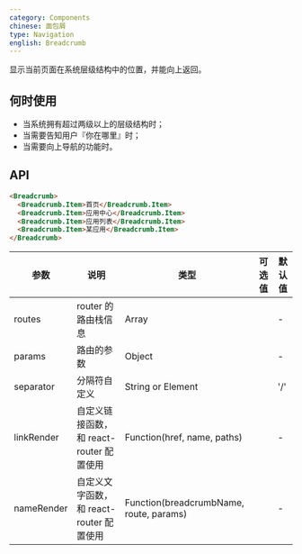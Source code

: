 ```yaml
---
category: Components
chinese: 面包屑
type: Navigation
english: Breadcrumb
---
```


显示当前页面在系统层级结构中的位置，并能向上返回。

## 何时使用

- 当系统拥有超过两级以上的层级结构时；
- 当需要告知用户『你在哪里』时；
- 当需要向上导航的功能时。

## API

```html
<Breadcrumb>
  <Breadcrumb.Item>首页</Breadcrumb.Item>
  <Breadcrumb.Item>应用中心</Breadcrumb.Item>
  <Breadcrumb.Item>应用列表</Breadcrumb.Item>
  <Breadcrumb.Item>某应用</Breadcrumb.Item>
</Breadcrumb>
```

| 参数      | 说明                              | 类型              |  可选值 | 默认值 |
|-----------|-----------------------------------|-----------------|---------|--------|
| routes    | router 的路由栈信息               | Array             |         | -      |
| params    | 路由的参数                        | Object            |         | -      |
| separator | 分隔符自定义                      | String or Element |         | '/'    |
| linkRender | 自定义链接函数，和 react-router 配置使用 | Function(href, name, paths) | | - |
| nameRender | 自定义文字函数，和 react-router 配置使用 | Function(breadcrumbName, route, params) | | - |


